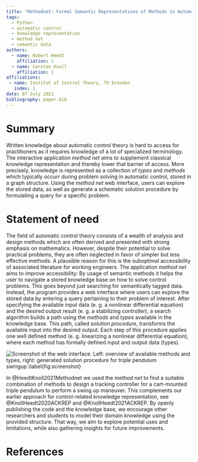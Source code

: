 ```yaml
---
title: 'Methodnet: Formal Semantic Representations of Methods in Automatic Control'
tags:
  - Python
  - automatic control
  - knowledge representation
  - method net
  - semantic data
authors:
  - name: Robert Heedt
    affiliation: 1 
  - name: Carsten Knoll
    affiliation: 1
affiliations:
 - name: Institut of Control Theory, TU Dresden
   index: 1
date: 07 July 2021
bibliography: paper.bib
---
```


# Summary

Written knowledge about automatic control theory is hard to access for practitioners as it requires knowledge of a lot of specialized terminology. The interactive application *method net* aims to supplement classical knowledge representation and thereby lower that barrier of access. More precisely, knowledge is represented as a collection of *types* and *methods* which typically occurr during problem solving in automatic control, stored in a graph structure. Using the *method net* web interface, users can explore the stored data, as well as generate a schematic solution procedure by formulating a query for a specific problem.

# Statement of need

The field of automatic control theory consists of a wealth of analysis and design methods which are often derived and presented with strong emphasis on mathematics. However, despite their potential to solve practical problems, they are often neglected in favor of simpler but less effective methods. A plausible reason for this is the suboptimal accessibility of associated literature for working engineers. The application *method net* aims to improve accessibility: By usage of semantic methods it helps the user to navigate a stored knowledge base on how to solve control problems. This goes beyond just searching for semantically tagged data. Instead, the program provides a web interface where users can explore the stored data by entering a query pertaining to their problem of interest. After specifying the available input data (e. g. a nonlinear differential equation) and the desired output result (e. g. a stabilizing controller), a search algorithm builds a path using the *methods* and *types* available in the knowledge base. This path, called *solution procedure*, transforms the available input into the desired output. Each step of this procedure applies one well defined method (e. g. linearizing a nonlinear differential equation), where each method has formally defined input and output data (types).

![Screenshot of the web interface. Left: overview of available methods and types, right: generated solution procedure for triple pendulum swingup.\label{fig:screenshot}](screenshot.png)

In @HeedtKnoll2021Methodnet we used the *method net* to find a suitable combination of methods to design a tracking controller for a cart-mounted triple pendulum to perform a swing up maneuver. This complements our earlier approach for control-related knowledge representation, see @KnollHeedt2020ACKREP and @KnollHeedt2021ACKREP. By openly publishing the code and the knowledge base, we encourage other researchers and students to model their domain knowledge using the provided structure. That way, we aim to explore potential uses and limitations, while also gathering insights for future improvements.

# References

